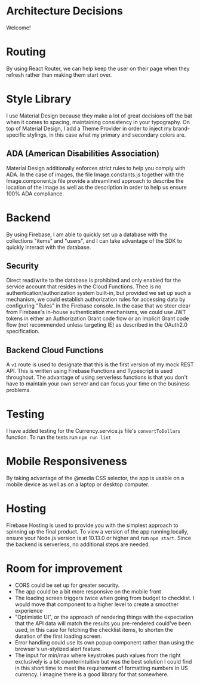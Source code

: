 

# Architecture Decisions

Welcome!


# Routing

By using React Router, we can help keep the user on their page when they refresh rather than making them start over.

# Style Library

I use Material Design because they make a lot of great decisions off the bat when it comes to spacing, maintaining consistency in your typography. On top of Material Design, I add a Theme Provider in order to inject my brand-specific stylings, in this case what my primary and secondary colors are.

## ADA (American Disabilities Association)

Material Design additionally enforces strict rules to help you comply with ADA. In the case of images, the file Image.constants.js together with the Image.component.js file provide a streamlined approach to describe the location of the image as well as the description in order to help us ensure 100% ADA compliance.

# Backend

By using Firebase, I am able to quickly set up a database with the collections "items" and "users", and I can take advantage of the SDK to quickly interact with the database. 

## Security

Direct read/write to the database is prohibited and only enabled for the service account that resides in the Cloud Functions. Thee is no authentication/authorization system built-in, but provided we set up such a mechanism, we could establish authorization rules for accessing data by configuring "Rules" in the Firebase console. In the case that we steer clear from Firebase's in-house authentication mechanisms, we could use JWT tokens in either an Authorization Grant code flow or an Implicit Grant code flow (not recommended unless targeting IE) as described in the OAuth2.0 specification.

## Backend Cloud Functions

A ```v1``` route is used to designate that this is the first version of my mock REST API. This is written using Firebase Functions and Typescript is used throughout. The advantage of using serverless functions is that you don't have to maintain your own server and can focus your time on the business problems.

# Testing

I have added testing for the Currency.service.js file's ```convertToDollars``` function. To run the tests run ```npm run lint```

# Mobile Responsiveness

By taking advantage of the @media CSS selector, the app is usable on a mobile device as well as on a laptop or desktop computer.

# Hosting

Firebase Hosting is used to provide you with the simplest approach to spinning up the final product. To view a version of
the app running locally, ensure your Node.js version is at 10.13.0 or higher and run ```npm start```. Since the backend is serverless, no additional steps are needed.

# Room for improvement

- CORS could be set up for greater security.
- The app could be a bit more responsive on the mobile front
- The loading screen triggers twice when going from budget to checklist. I would move that component to a higher level to create a smoother experience
- "Optimistic UI", or the approach of rendering things with the expectation that the API data will match the results you pre-rendered could've been used, in this case for fetching the checklist items, to shorten the duration of the first loading screen.
- Error handling could use its own popup component rather than using the browser's un-stylized alert feature.
- The input for min/max where keystrokes push values from the right exclusively is a bit counterintuitive but was the best solution I could find in this short time to meet the requirement of formatting numbers in US currency. I imagine there is a good library for that somewhere.
